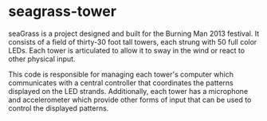 seagrass-tower
==============

seaGrass is a project designed and built for the Burning Man 2013 festival.  It consists of a field of thirty-30 foot tall towers, each strung with 50 
full color LEDs.  Each tower is articulated to allow it to sway in the wind or react to other physical input.  

This code is responsible for managing each tower's computer which communicates with a central controller that coordinates the patterns displayed on the 
LED strands.  Additionally, each tower has a microphone and accelerometer which provide other forms of input that can be used to control the displayed patterns.
